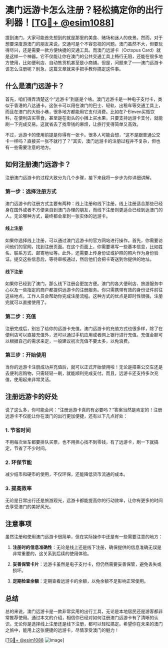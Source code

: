 # 澳门远游卡怎么注册？轻松搞定你的出行利器！[[TG💪+ @esim1088](https://t.me/s/esim1088)]

提到澳门，大家可能首先想到的就是那里的美食、赌场和迷人的夜景。然而，对于想要深度游澳门的朋友来说，交通可是个不容忽视的问题。澳门虽然不大，但要玩得尽兴，还是需要一款方便快捷的交通工具。而澳门远游卡（Octopus Card）就是这样一个神器。它不仅能让你在澳门的公共交通工具上畅行无阻，还能在很多地方使用，比如便利店、自动售货机甚至是小商铺。但是，问题来了——澳门远游卡该怎么注册呢？别急，这篇文章就来手把手教你搞定这件事。

## 什么是澳门远游卡？

首先，咱们得弄清楚这个“远游卡”到底是个啥。澳门远游卡是一种电子支付卡，类似于香港的八达通卡。这张卡可以用在澳门的巴士、轻轨、出租车等交通工具上，而且在澳门的大街小巷，很多地方都能用它支付消费。比如在7-Eleven买瓶饮料，在便利店买零食，甚至是在街头的小摊上买水果，只要支持远游卡支付，就能刷一下完成交易。这就省去了找零钱的麻烦，让旅行变得简单又高效。

不过，远游卡的使用前提是你得有一张卡。很多人可能会想，“这不是跟普通公交卡一样吗？直接买一张不就行了？”其实，澳门远游卡的注册过程并不复杂，但也有一些需要注意的地方。

## 如何注册澳门远游卡？

注册澳门远游卡的过程大致分为几个步骤，接下来我将一步步为你详细讲解。

### 第一步：选择注册方式

澳门远游卡的注册方式主要有两种：线上注册和线下注册。线上注册适合那些已经身在国外或者不方便亲自到澳门办理的朋友，而线下注册则更适合已经到达澳门的人。无论哪种方式，最终都会拿到一张实体的远游卡。

#### 线上注册

如果你选择线上注册，可以通过澳门远游卡的官方网站进行操作。首先，你需要访问他们的官网，找到注册页面。在这个页面上，你需要填写一些基本信息，比如姓名、联系方式、邮寄地址等。此外，还需要上传身份证或护照的照片作为身份验证。提交这些信息后，等待审核通过，然后他们会把卡寄送到你提供的地址。

#### 线下注册

如果你已经到了澳门，那么线下注册会更加方便。澳门的各大便利店、旅游服务中心以及一些指定的商户都提供远游卡的注册服务。你只需携带有效的身份证件前往这些地点，工作人员会帮助你完成注册流程。这种方式的优点是即时性很强，注册完就可以直接使用了。

### 第二步：充值

注册完成后，别忘了给你的远游卡充值。澳门远游卡的充值方式也很多样，除了在便利店可以直接充值外，还可以通过手机应用或者网上银行进行充值。充值金额可以根据自己的需求来定，一般建议初次充值不要太多，以免浪费。

### 第三步：开始使用

当你的远游卡注册成功并充值后，就可以正式开始使用啦！无论是搭乘公交车还是去便利店购物，只需轻轻一刷，就能顺利完成支付。而且，远游卡还支持多次充值，使用起来非常灵活。

## 注册远游卡的好处

说了这么多，你可能会问：“注册远游卡真的有必要吗？”答案当然是肯定的！注册远游卡不仅能让你在澳门的出行更加便捷，还有以下几点好处：

### 1. 节省时间

不用每次坐车都要排队买票，也不用担心找不到零钱，有了远游卡，刷一下就搞定，节省了不少时间。

### 2. 环保节能

减少纸币和硬币的使用，不仅环保，还能降低货币流通的成本。

### 3. 提高效率

无论是日常出行还是旅游观光，远游卡都能提高你的行动效率，让你有更多的时间去享受澳门的美好风光。

## 注意事项

虽然注册和使用澳门远游卡很简单，但在实际操作中还是有一些需要注意的地方：

1. **注册时的信息准确性**：无论是线上还是线下注册，确保提供的信息准确无误是非常重要的，这关系到后续的使用体验。
   
2. **妥善保管卡片**：远游卡虽然是电子支付卡，但仍然需要妥善保管，避免丢失或损坏。

3. **定期检查余额**：定期查看远游卡的余额，以免余额不足影响正常使用。

## 总结

总的来说，澳门远游卡是一款非常实用的出行工具，无论是本地居民还是游客都非常推荐使用。通过本文的介绍，相信你已经对如何注册澳门远游卡有了清晰的认识。无论你是选择线上注册还是线下注册，都可以轻松搞定。希望你在未来的澳门之旅中，能用上这张便捷的远游卡，尽情享受澳门的魅力！

[[TG💪+ @esim1088](https://t.me/s/esim1088) ![Image](https://i.postimg.cc/4NQfJmqS/Snipaste-2025-05-13-00-14-12.png)]